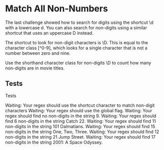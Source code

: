 # Match All Non-Numbers

The last challenge showed how to search for digits using the shortcut \d with a lowercase d. You can also search for non-digits using a similar shortcut that uses an uppercase D instead.

The shortcut to look for non-digit characters is \D. This is equal to the character class [^0-9], which looks for a single character that is not a number between zero and nine.

Use the shorthand character class for non-digits \D to count how many non-digits are in movie titles.

## Tests

Tests

Waiting: Your regex should use the shortcut character to match non-digit characters
Waiting: Your regex should use the global flag.
Waiting: Your regex should find no non-digits in the string 9.
Waiting: Your regex should find 6 non-digits in the string Catch 22.
Waiting: Your regex should find 11 non-digits in the string 101 Dalmatians.
Waiting: Your regex should find 15 non-digits in the string One, Two, Three.
Waiting: Your regex should find 12 non-digits in the string 21 Jump Street.
Waiting: Your regex should find 17 non-digits in the string 2001: A Space Odyssey.
